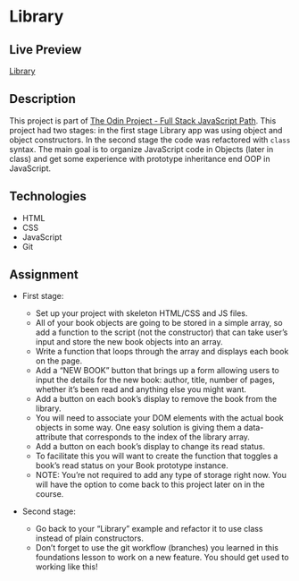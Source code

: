 # Library

## Live Preview

[Library](https://dak79.github.io/odin-library/)

## Description

This project is part of [The Odin Project - Full Stack JavaScript Path](https://www.theodinproject.com/lessons/node-path-javascript-library).
This project had two stages: in the first stage Library app was using object and object constructors. In the second stage the code was refactored with `class` syntax. The main goal is to organize JavaScript code in Objects (later in class) and get some experience with prototype inheritance end OOP in JavaScript.

## Technologies

-   HTML
-   CSS
-   JavaScript
-   Git

## Assignment

-   First stage:

    -   Set up your project with skeleton HTML/CSS and JS files.
    -   All of your book objects are going to be stored in a simple array, so add a function to the script (not the constructor) that can take user’s input and store the new book objects into an array.
    -   Write a function that loops through the array and displays each book on the page.
    -   Add a “NEW BOOK” button that brings up a form allowing users to input the details for the new book: author, title, number of pages, whether it’s been read and anything else you might want.
    -   Add a button on each book’s display to remove the book from the library.
    -   You will need to associate your DOM elements with the actual book objects in some way. One easy solution is giving them a data-attribute that corresponds to the index of the library array.
    -   Add a button on each book’s display to change its read status.
    -   To facilitate this you will want to create the function that toggles a book’s read status on your Book prototype instance.
    -   NOTE: You’re not required to add any type of storage right now. You will have the option to come back to this project later on in the course.

-   Second stage:
    -   Go back to your “Library” example and refactor it to use class instead of plain constructors.
    -   Don’t forget to use the git workflow (branches) you learned in this foundations lesson to work on a new feature. You should get used to working like this!
